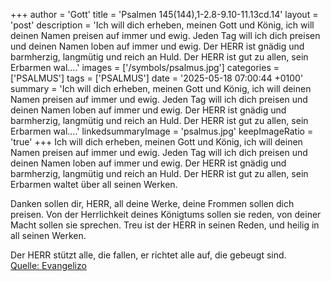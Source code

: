 +++
author = 'Gott'
title = 'Psalmen 145(144),1-2.8-9.10-11.13cd.14'
layout = 'post'
description = 'Ich will dich erheben, meinen Gott und König, ich will deinen Namen preisen auf immer und ewig. Jeden Tag will ich dich preisen und deinen Namen loben auf immer und ewig. Der HERR ist gnädig und barmherzig, langmütig und reich an Huld. Der HERR ist gut zu allen, sein Erbarmen wal....'
images = ['/symbols/psalmus.jpg']
categories = ['PSALMUS']
tags = ['PSALMUS']
date = '2025-05-18 07:00:44 +0100'
summary = 'Ich will dich erheben, meinen Gott und König, ich will deinen Namen preisen auf immer und ewig. Jeden Tag will ich dich preisen und deinen Namen loben auf immer und ewig. Der HERR ist gnädig und barmherzig, langmütig und reich an Huld. Der HERR ist gut zu allen, sein Erbarmen wal....'
linkedsummaryImage = 'psalmus.jpg'
keepImageRatio = 'true'
+++
Ich will dich erheben, meinen Gott und König, ich will deinen Namen preisen auf immer und ewig.
Jeden Tag will ich dich preisen und deinen Namen loben auf immer und ewig.
Der HERR ist gnädig und barmherzig, langmütig und reich an Huld.
Der HERR ist gut zu allen, sein Erbarmen waltet über all seinen Werken.<!--more-->

Danken sollen dir, HERR, all deine Werke, deine Frommen sollen dich preisen.
Von der Herrlichkeit deines Königtums sollen sie reden, von deiner Macht sollen sie sprechen.
Treu ist der HERR in seinen Reden,
und heilig in all seinen Werken.

Der HERR stützt alle, die fallen, 
er richtet alle auf, die gebeugt sind.<br> [Quelle: Evangelizo](https://evangeliumtagfuertag.org/DE/gospel)